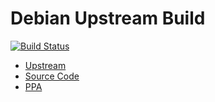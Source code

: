 # Debian Upstream Build

[![Build Status](https://travis-ci.org/takumin/ppa-isc-kea.svg?branch=ubuntu)](https://travis-ci.org/takumin/ppa-isc-kea)

- [Upstream](https://salsa.debian.org/debian/isc-kea)
- [Source Code](https://github.com/takumin/ppa-isc-kea)
- [PPA](https://launchpad.net/~takumiiinn/+archive/ubuntu/isc-kea)
